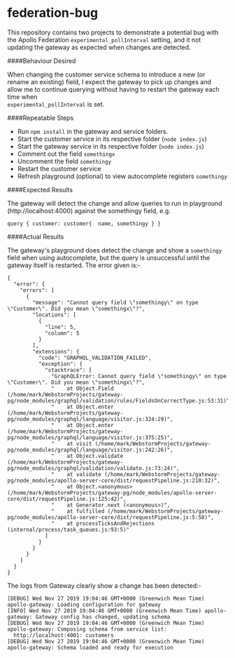 # federation-bug

This repository contains two projects to demonstrate a potential bug with the Apollo Federation 
`experimental_pollInterval` setting, and it not updating the gateway as expected when changes are detected.

####Behaviour Desired

When changing the customer service schema to introduce a new (or rename an existing) field, I expect the gateway to
pick up changes and allow me to continue querying without having to restart the gateway each time when  
`experimental_pollInterval` is set.

####Repeatable Steps

* Run `npm install` in the gateway and service folders. 
* Start the customer service in its respective folder (`node index.js`)
* Start the gateway service in its respective folder (`node index.js`)
* Comment out the field `somethingx` 
* Uncomment the field `somethingy`
* Restart the customer service
* Refresh playground (optional) to view autocomplete registers `somethingy`

####Expected Results

The gateway will detect the change and allow queries to run in playground (http://localhost:4000) against the 
somethingy field, e.g.

`query { customer: customer{  name, somethingy } }`

####Actual Results

The gateway's playground does detect the change and show a `somethingy` field when using  autocomplete, but the 
query is unsuccessful until the gateway itself is restarted. The error given is:-

```
{
  "error": {
    "errors": [
      {
        "message": "Cannot query field \"somethingy\" on type \"Customer\". Did you mean \"somethingx\"?",
        "locations": [
          {
            "line": 5,
            "column": 5
          }
        ],
        "extensions": {
          "code": "GRAPHQL_VALIDATION_FAILED",
          "exception": {
            "stacktrace": [
              "GraphQLError: Cannot query field \"somethingy\" on type \"Customer\". Did you mean \"somethingx\"?",
              "    at Object.Field (/home/mark/WebstormProjects/gateway-pg/node_modules/graphql/validation/rules/FieldsOnCorrectType.js:53:31)",
              "    at Object.enter (/home/mark/WebstormProjects/gateway-pg/node_modules/graphql/language/visitor.js:324:29)",
              "    at Object.enter (/home/mark/WebstormProjects/gateway-pg/node_modules/graphql/language/visitor.js:375:25)",
              "    at visit (/home/mark/WebstormProjects/gateway-pg/node_modules/graphql/language/visitor.js:242:26)",
              "    at Object.validate (/home/mark/WebstormProjects/gateway-pg/node_modules/graphql/validation/validate.js:73:24)",
              "    at validate (/home/mark/WebstormProjects/gateway-pg/node_modules/apollo-server-core/dist/requestPipeline.js:210:32)",
              "    at Object.<anonymous> (/home/mark/WebstormProjects/gateway-pg/node_modules/apollo-server-core/dist/requestPipeline.js:125:42)",
              "    at Generator.next (<anonymous>)",
              "    at fulfilled (/home/mark/WebstormProjects/gateway-pg/node_modules/apollo-server-core/dist/requestPipeline.js:5:58)",
              "    at processTicksAndRejections (internal/process/task_queues.js:93:5)"
            ]
          }
        }
      }
    ]
  }
}
```

The logs from Gateway clearly show a change has been detected:-

```
[DEBUG] Wed Nov 27 2019 19:04:46 GMT+0000 (Greenwich Mean Time) apollo-gateway: Loading configuration for gateway
[INFO] Wed Nov 27 2019 19:04:46 GMT+0000 (Greenwich Mean Time) apollo-gateway: Gateway config has changed, updating schema
[DEBUG] Wed Nov 27 2019 19:04:46 GMT+0000 (Greenwich Mean Time) apollo-gateway: Composing schema from service list: 
  http://localhost:4001: customers
[DEBUG] Wed Nov 27 2019 19:04:46 GMT+0000 (Greenwich Mean Time) apollo-gateway: Schema loaded and ready for execution
```